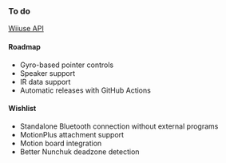 ### To do
[Wiiuse API](https://wiiuse.net/?nav=api)

#### Roadmap

- Gyro-based pointer controls
- Speaker support
- IR data support
- Automatic releases with GitHub Actions

#### Wishlist

- Standalone Bluetooth connection without external programs
- MotionPlus attachment support
- Motion board integration
- Better Nunchuk deadzone detection
